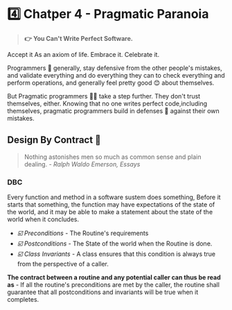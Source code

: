 # **4️⃣ Chatper 4 - Pragmatic Paranoia**

> **👉 You Can't Write Perfect Software.**

Accept it As an axiom of life. Embrace it. Celebrate it.

Programmers 👯 generally, stay defensive from the other people's mistakes, and validate everything and do everything they can to check everything and perform operations, and generally feel pretty good 😊 about themselves.

But Pragmatic programmers 🧑‍🦰 take a step further. They don't trust themselves, either. Knowing that no one writes perfect code,including themselves, pragmatic programmers build in defenses 🧱 against their own mistakes.

## **Design By Contract 📝**

> Nothing astonishes men so much as common sense and plain dealing. - *Ralph Waldo Emerson, Essays*

### **DBC**

Every function and method in a software sustem does something, Before it starts that something, the function may have expectations of the state of the world, and it may be able to make a statement about the state of the world when it concludes.

- *☑️ Preconditions* - The Routine's requirements
- *☑️ Postconditions* - The State of the world when the Routine is done.
- *☑️ Class Invariants* - A class ensures that this condition is always true from the perspective of a caller.

**The contract between a routine and any potential caller can thus be read as** - 
If all the routine's preconditions are met by the caller, the routine shall guarantee that all postconditions and invariants will be true when it completes.

